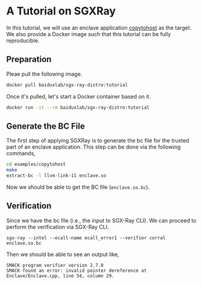 # A Tutorial on SGXRay

In this tutorial, we will use an enclave application [copytohost](../examples/copytohost) as the target.
We also provide a Docker image such that this tutorial can be fully reproducible.


## Preparation

Pleae pull the following image.

```bash
docker pull baiduxlab/sgx-ray-distro:tutorial
```

Once it's pulled, let's start a Docker container based on it.

```bash
docker run -it --rm baiduxlab/sgx-ray-distro:tutorial
```

## Generate the BC File

The first step of applying SGXRay is to generate the bc file for the trusted part of an enclave application.
This step can be done via the following commands,

```bash
cd examples/copytohost
make
extract-bc -l llvm-link-11 enclave.so
```

Now we should be able to get the BC file (`enclave.so.bc`).

## Verification

Since we have the bc file (i.e., the input to SGX-Ray CLI). We can proceed to perform the verification via SGX-Ray CLI.

```
sgx-ray --intel --ecall-name ecall_error1 --verifier corral enclave.so.bc
```

Then we should be able to see an output like,
```
SMACK program verifier version 2.7.0
SMACK found an error: invalid pointer dereference at Enclave/Enclave.cpp, line 54, column 29.
```

